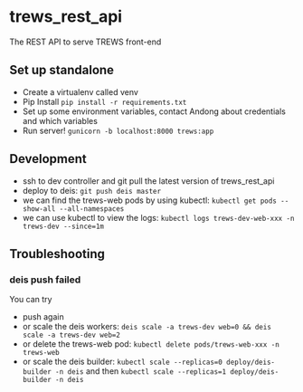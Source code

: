 # trews_rest_api
The REST API to serve TREWS front-end

## Set up standalone
- Create a virtualenv called venv
- Pip Install `pip install -r requirements.txt`
- Set up some environment variables, contact Andong about credentials and which variables
- Run server! `gunicorn -b localhost:8000 trews:app`

## Development
- ssh to dev controller and git pull the latest version of trews_rest_api
- deploy to deis: `git push deis master`
- we can find the trews-web pods by using kubectl: `kubectl get pods --show-all --all-namespaces`
- we can use kubectl to view the logs: `kubectl logs trews-dev-web-xxx -n trews-dev --since=1m`

## Troubleshooting
### deis push failed
You can try
- push again
- or scale the deis workers: `deis scale -a trews-dev web=0 && deis scale -a trews-dev web=2`
- or delete the trews-web pod: `kubectl delete pods/trews-web-xxx -n trews-web`
- or scale the deis builder: `kubectl scale --replicas=0 deploy/deis-builder -n deis` and then `kubectl scale --replicas=1 deploy/deis-builder -n deis`